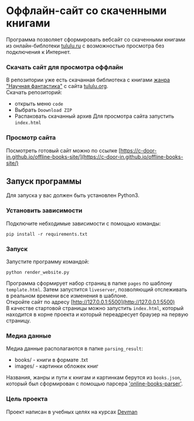 # Оффлайн-сайт со скаченными книгами
  Программа позволяет сформировать вебсайт со скаченными книгами 
  из онлайн-библотеки [tululu.ru](tululu.ru) 
  с возможностью просмотра без подключения к Интернет.

### Скачать сайт для просмотра оффлайн
  В репозитории уже есть скачанная библиотека с книгами [жанра "Научная фантастика"](https://tululu.org/l55/) 
  с сайта [tululu.org](https://tululu.org/).  
  Скачать репозиторий: 
  - открыть меню `code`
  - Выбрать `Doownload ZIP`
  - Распаковать скачанный архив
  Для просмотра сайта запустить `index.html`

### Просмотр сайта
  Посмотреть готовый сайт можно по ссылке 
  [https://c-door-in.github.io/offline-books-site/](https://c-door-in.github.io/offline-books-site/)

## Запуск программы
  Для запуска у вас должен быть установлен Python3.

  ### Установить зависимости
  Подключите небходимые зависимости с помощью команды:
  ```
  pip install -r requirements.txt
  ```
  ### Запуск
  Запустите программу командой:
  ```
  python render_website.py
  ```
  Программа сформирует набор страниц в папке `pages` по шаблону `template.html`.
  Затем запустится `liveserver`, позволяющий отслеживать в реальном времени
  все изменения в шаблоне.  
  Откройте сайт по адресу [http://127.0.0.1:5500](http://127.0.0.1:5500)  
  В качестве стартовой страницы можно запустить `index.html`, который находится в корне проекта 
  и который переадресует браузер на первую страницу.

  ### Медиа данные
  Медиа данные располагаются в папке `parsing_result`:
  - books/ - книги в формате .txt
  - images/ - картинки обложек книг

  Названия, жанры и пути к книгам и картинкам берутся из `books.json`, который был сформирован 
  с помощью парсера ['online-books-parser'](https://github.com/c-Door-in/online-books-parser).

### Цель проекта
  Проект написан в учебных целях на курсах [Devman](https://dvmn.org/)
 